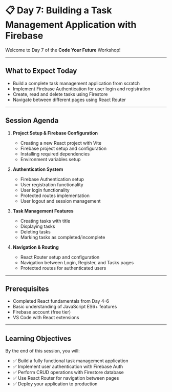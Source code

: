 # 📋 Day 7: Building a Task Management Application with Firebase

Welcome to Day 7 of the **Code Your Future** Workshop!

---

## What to Expect Today

- Build a complete task management application from scratch
- Implement Firebase Authentication for user login and registration
- Create, read and delete tasks using Firestore
- Navigate between different pages using React Router

---

## Session Agenda

1. **Project Setup & Firebase Configuration**

   - Creating a new React project with Vite
   - Firebase project setup and configuration
   - Installing required dependencies
   - Environment variables setup

2. **Authentication System**

   - Firebase Authentication setup
   - User registration functionality
   - User login functionality
   - Protected routes implementation
   - User logout and session management

3. **Task Management Features**

   - Creating tasks with title
   - Displaying tasks
   - Deleting tasks
   - Marking tasks as completed/incomplete

4. **Navigation & Routing**
   - React Router setup and configuration
   - Navigation between Login, Register, and Tasks pages
   - Protected routes for authenticated users

---

## Prerequisites

- Completed React fundamentals from Day 4-6
- Basic understanding of JavaScript ES6+ features
- Firebase account (free tier)
- VS Code with React extensions

---

## Learning Objectives

By the end of this session, you will:

- ✅ Build a fully functional task management application
- ✅ Implement user authentication with Firebase Auth
- ✅ Perform CRUD operations with Firestore database
- ✅ Use React Router for navigation between pages
- ✅ Deploy your application to production
